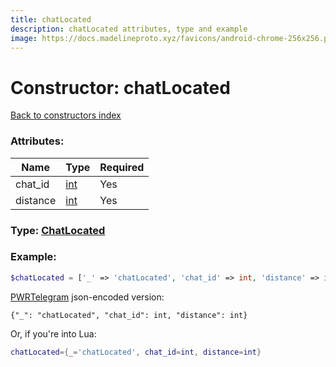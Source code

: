 ```yaml
---
title: chatLocated
description: chatLocated attributes, type and example
image: https://docs.madelineproto.xyz/favicons/android-chrome-256x256.png
---
```

# Constructor: chatLocated  
[Back to constructors index](index.md)



### Attributes:

| Name     |    Type       | Required |
|----------|---------------|----------|
|chat\_id|[int](../types/int.md) | Yes|
|distance|[int](../types/int.md) | Yes|



### Type: [ChatLocated](../types/ChatLocated.md)


### Example:

```php
$chatLocated = ['_' => 'chatLocated', 'chat_id' => int, 'distance' => int];
```  

[PWRTelegram](https://pwrtelegram.xyz) json-encoded version:

```
{"_": "chatLocated", "chat_id": int, "distance": int}
```


Or, if you're into Lua:

```lua
chatLocated={_='chatLocated', chat_id=int, distance=int}

```


